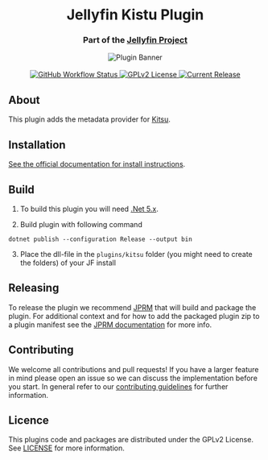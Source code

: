 <h1 align="center">Jellyfin Kistu Plugin</h1>
<h3 align="center">Part of the <a href="https://jellyfin.media">Jellyfin Project</a></h3>

<p align="center">
<img alt="Plugin Banner" src="https://raw.githubusercontent.com/jellyfin/jellyfin-ux/master/plugins/SVG/jellyfin-plugin-kitsu.svg?sanitize=true"/>
<br/>
<br/>
<a href="https://github.com/jellyfin/jellyfin-plugin-kitsu/actions?query=workflow%3A%22Test+Build+Plugin%22">
<img alt="GitHub Workflow Status" src="https://img.shields.io/github/workflow/status/jellyfin/jellyfin-plugin-kitsu/Test%20Build%20Plugin.svg">
</a>
<a href="https://github.com/jellyfin/jellyfin-plugin-kitsu">
<img alt="GPLv2 License" src="https://img.shields.io/github/license/jellyfin/jellyfin-plugin-kitsu.svg"/>
</a>
<a href="https://github.com/jellyfin/jellyfin-plugin-kitsu/releases">
<img alt="Current Release" src="https://img.shields.io/github/release/jellyfin/jellyfin-plugin-kitsu.svg"/>
</a>
</p>

## About
This plugin adds the metadata provider for [Kitsu](https://kitsu.io).

## Installation

[See the official documentation for install instructions](https://jellyfin.org/docs/general/server/plugins/index.html#installing).

## Build

1. To build this plugin you will need [.Net 5.x](https://dotnet.microsoft.com/download/dotnet/5.0).

2. Build plugin with following command
  ```
  dotnet publish --configuration Release --output bin
  ```

3. Place the dll-file in the `plugins/kitsu` folder (you might need to create the folders) of your JF install

## Releasing

To release the plugin we recommend [JPRM](https://github.com/oddstr13/jellyfin-plugin-repository-manager) that will build and package the plugin.
For additional context and for how to add the packaged plugin zip to a plugin manifest see the [JPRM documentation](https://github.com/oddstr13/jellyfin-plugin-repository-manager) for more info.

## Contributing

We welcome all contributions and pull requests! If you have a larger feature in mind please open an issue so we can discuss the implementation before you start.
In general refer to our [contributing guidelines](https://github.com/jellyfin/.github/blob/master/CONTRIBUTING.md) for further information.

## Licence

This plugins code and packages are distributed under the GPLv2 License. See [LICENSE](./LICENSE) for more information.
